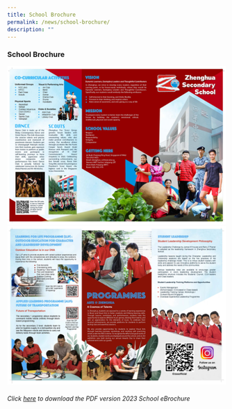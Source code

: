 ```yaml
---
title: School Brochure
permalink: /news/school-brochure/
description: ""
---
```

### School Brochure

![](/images/Virtual%20Open%20House/2023_zss%20brochure_page_1.jpg)
![](/images/Virtual%20Open%20House/2023_zss%20brochure_page_2.jpg)

###### Click [here](/files/Virtual%20open%20house/2023_zss%20ebrochure.pdf) to download the PDF version 2023 School eBrochure